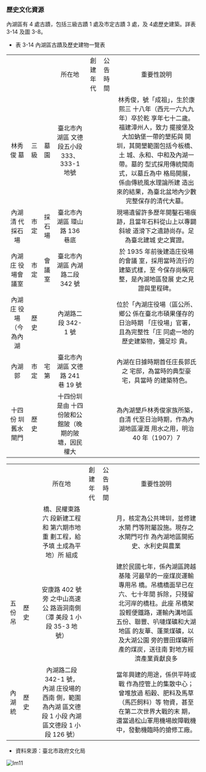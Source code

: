 ### 歷史文化資源

內湖區有 4 處古蹟，包括三級古蹟 1 處及市定古蹟 3 處，及 4處歷史建築。詳表 3-14 及圖 3-8。

- 表 3-14  內湖區古蹟及歷史建物一覽表


<table align="center">
	<tr align="center">
		<td></td>
		<td></td>
		<td></td>
		<td>所在地</td>
		<td>創 建 年 代</td>
		<td>公告時間</td>
		<td>重要性說明</td>
	</tr>
	<tr align="center">
		<td>林秀俊 墓</td>
		<td>三級</td>
		<td>墓園</td>
		<td>臺北市內湖區 文德段五小段 333、333-1 地號</td>
		<td></td>
		<td></td>
		<td>林秀俊，號「成祖」，生於康熙三 十八年（西元一六九九年）卒於乾 享年七十二歲。福建漳州人，致力 擺接堡及大加蚋堡一帶的墾拓與 開圳，其開墾範圍包括今板橋、土 城、永和、中和及內湖一帶。墓的 型式採用傳統閩南式，以墓丘為中 格局開展，係由傳統風水理論所建 造出來的結果，為臺北盆地內少數 完整保存的清代大墓。</td>
	</tr>
	<tr align="center">
		<td>內湖清 代採石 場</td>
		<td>市定</td>
		<td>採石 場</td>
		<td>臺北市內湖區 環山路 136 巷底</td>
		<td></td>
		<td></td>
		<td>現場遺留許多歷年開鑿石場痕 跡，且當年石料從山上以專闢斜坡 道滑下之遺跡尚存。足為臺北建城 史之實證。</td>
	</tr>
	<tr align="center">
		<td>內湖庄 役場會 議室</td>
		<td>市定</td>
		<td>會議 室</td>
		<td>臺北市內湖區 內湖路二段 342 號</td>
		<td></td>
		<td></td>
		<td>於 1935 年前後建造庄役場的會議 室，採用當時流行的建築式樣，至 今保存尚稱完整，是內湖地區發展 史之見證與里程碑。</td>
	</tr>
	<tr align="center">
		<td>內湖庄 役場（今 為內湖</td>
		<td>歷史</td>
		<td></td>
		<td>內湖路二段 342-1 號</td>
		<td></td>
		<td></td>
		<td>位於「內湖庄役場（區公所、鄉公 係在臺北市碩果僅存的日治時期 「庄役場」官署，且為完整性「庄 同處一地的歷史建築物，彌足珍 貴。</td>
	</tr>
	<tr align="center">
		<td>內湖郭</td>
		<td>市定</td>
		<td>宅第</td>
		<td>臺北市內湖區 文德路 241 巷 19 號</td>
		<td></td>
		<td></td>
		<td>內湖在日據時期首任庄長郭氏之 宅邸，為當時的典型豪宅，具當時 的建築特色。</td>
	</tr>
	<tr align="center">
		<td>十四份 圳舊水 閘門</td>
		<td>歷史</td>
		<td></td>
		<td>十四份圳是由 十四份陂和公 館陂（晚期的陂 塘，因民權大</td>
		<td></td>
		<td></td>
		<td>為內湖墾戶林秀俊家族所築，自清 代至日治時期，作為內湖地區灌溉 用水之用，明治 40 年（1907）7</td>
	</tr>
</table>



<table align="center">
	<tr align="center">
		<td></td>
		<td></td>
		<td></td>
		<td>所在地</td>
		<td>創 建 年 代</td>
		<td>公告時間</td>
		<td>重要性說明</td>
	</tr>
	<tr align="center">
		<td></td>
		<td></td>
		<td></td>
		<td>橋、民權東路六 段新建工程和 第六期市地重 劃工程，給予填 土成為平地）所 組成</td>
		<td></td>
		<td></td>
		<td>月，核定為公共埤圳，並修建水閘 門等附屬設施。現存之水閘門可作 為內湖地區開拓史、水利史與農業</td>
	</tr>
	<tr align="center">
		<td>五份吊</td>
		<td>歷史</td>
		<td></td>
		<td>安康路 402 號旁 之中山高速公 路涵洞南側（潭 美段 1 小段 35-3 地號）</td>
		<td></td>
		<td></td>
		<td>建於民國七年，係內湖區跨越基隆 河最早的一座煤炭運輸專用吊 橋。吊橋橋面早已在六、七十年間 拆除，只殘留北河岸的橋柱。此座 吊橋架設輕便鐵路，運輸內溝地區 五份、聯豐、叭嗹煤礦和大湖地區 的友華、蓬萊煤礦，以及大湖公園 旁的豐田煤礦所產的煤炭，送往南 對地方經濟產業貢獻良多</td>
	</tr>
	<tr align="center">
		<td>內湖統</td>
		<td>歷史</td>
		<td></td>
		<td>內湖路二段 342-1 號，內湖 庄役場的西南 側，範圍為內湖 區文德段 1 小段 內湖區文德段 1 小段 126 號）</td>
		<td></td>
		<td></td>
		<td>當年興建的用途，係供平時或戰 作為控管上的集散中心；曾堆放過 稻穀、肥料及馬草（馬匹飼料）等 物資，甚至在第二次世界大戰的末 期，還當過松山軍用機場故障戰機 中，發動機臨時的搶修工廠。</td>
	</tr>
</table>


- 資料來源：臺北市政府文化局


![Im11](images/Im11)


